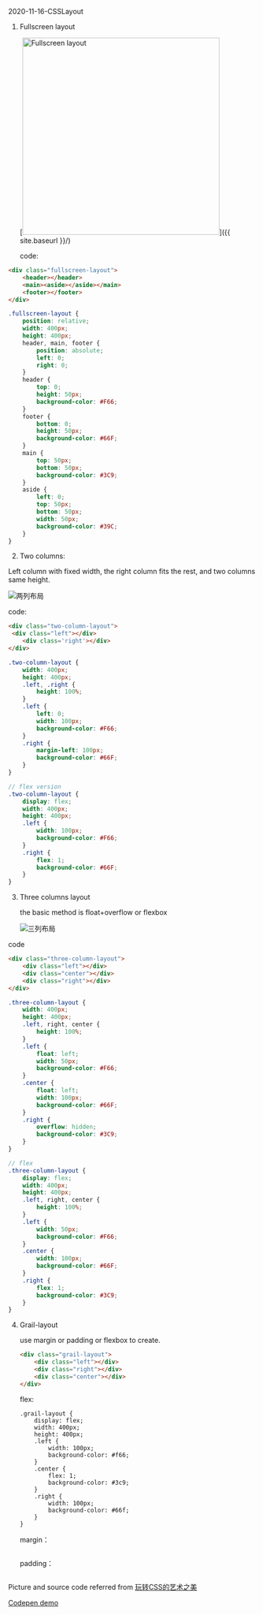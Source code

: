 2020-11-16-CSSLayout



1. Fullscreen layout

   [<img src="{{ site.baseurl }}/images/layout/image-20201116173429399.png" alt="Fullscreen layout" style="width: 400px;"/>]({{ site.baseurl }}/)

   code:

```html
<div class="fullscreen-layout">
	<header></header>
    <main><aside></aside></main>
    <footer></footer>
</div>
```

```scss
.fullscreen-layout {
    position: relative;
    width: 400px;
    height: 400px;
    header, main, footer {
        position: absolute;
        left: 0;
        right: 0;
    }
    header {
        top: 0;
        height: 50px;
        background-color: #F66;
    }
    footer {
        bottom: 0;
        height: 50px;
        background-color: #66F;
    }
    main {
        top: 50px;
        bottom: 50px;
        background-color: #3C9;
    }
    aside {
        left: 0;
        top: 50px;
        bottom: 50px;
        width: 50px;
		background-color: #39C;
    }
}
```



2.  Two columns:

   Left column with fixed width, the right column fits the rest, and two columns same height.

   ![两列布局](https://p9-juejin.byteimg.com/tos-cn-i-k3u1fbpfcp/1c9804b4659f4f42ad11463ae49bdb8e~tplv-k3u1fbpfcp-zoom-1.image)

   code: 

   ```html
   <div class="two-column-layout">
   	<div class="left"></div>
       <div class='right'></div>
   </div>
   ```

   ```scss
   .two-column-layout {
       width: 400px;
       height: 400px;
       .left, .right {
           height: 100%;
       }
       .left {
           left: 0;
           width: 100px;
           background-color: #F66;
       }
       .right {
           margin-left: 100px;
           background-color: #66F;
       }
   }
   
   // flex version
   .two-column-layout {
       display: flex;
       width: 400px;
       height: 400px;
       .left {
           width: 100px;
           background-color: #F66;
       }
       .right {
           flex: 1;
           background-color: #66F;
       }
   }
   ```

   

3. Three columns layout

   the basic method is float+overflow or flexbox

   ![三列布局](https://p3-juejin.byteimg.com/tos-cn-i-k3u1fbpfcp/abcc731db88b464ca6b91c66fe38b9a2~tplv-k3u1fbpfcp-zoom-1.image)

code

```html
<div class="three-column-layout">
    <div class="left"></div>
    <div class="center"></div>
    <div class="right"></div>
</div>
```



```scss
.three-column-layout {
	width: 400px;
	height: 400px;
	.left, right, center {
		height: 100%;
	}
	.left {
		float: left;
		width: 50px;
		background-color: #F66;
	}
	.center {
		float: left;
		width: 100px;
		background-color: #66F;
	}
	.right {
		overflow: hidden;
		background-color: #3C9;
	}
}

// flex
.three-column-layout {
    display: flex;
	width: 400px;
	height: 400px;
	.left, right, center {
		height: 100%;
	}
	.left {
		width: 50px;
		background-color: #F66;
	}
	.center {
		width: 100px;
		background-color: #66F;
	}
	.right {
        flex: 1;
		background-color: #3C9;
	}
}
```



4. Grail-layout 

   use margin or padding or flexbox to create.

   ```html
   <div class="grail-layout">
       <div class="left"></div>
       <div class="right"></div>
       <div class="center"></div>
   </div>
   ```

   flex:

   ```
   .grail-layout {
       display: flex;
       width: 400px;
       height: 400px;
       .left {
           width: 100px;
           background-color: #f66;
       }
       .center {
           flex: 1;
           background-color: #3c9;
       }
       .right {
           width: 100px;
           background-color: #66f;
       }
   }
   ```

   

   

   margin：

   ```css
   
   ```

   padding：

   ```css
   
   ```

   

   

Picture and source code referred from [玩转CSS的艺术之美](https://juejin.im/book/6850413616484040711)

[Codepen demo](https://codepen.io/liliancai/pen/ExyMNLa?__cf_chl_jschl_tk__=80cadff6a5569f507708827b07c7cab897bf45b8-1605518229-0-AdGxsLS0RJfBqjdvPTRHTr8mM7Z2KG3CfAi4a7QVvSi3j0uswYtS7lnLe-D7qjJ68LaCg_0TV7BgZi0co5wU70qKBV9Yq-NecMuQQqyzJJIcy8bN3vupPSRNLTzI9FFV0NJcxNyAN9GjhoBplbMcvxAR1Vilu126Hp39-Y02y95GX6EgUvQYJc2dxcgzpHoofAky7gFI8BxC-c6_RawUuMOzQ-wDR0S8q5MElFLWrEw9-ltM73pLtBd4Uy5XbAAfGNRKbKJ_VnEu5LRZ5l6HdDCDfyVUars9upJCg-4XToJCdH-ekPNqkNgkRaxWXGIa4n5yDXrHW9nqa_qs9TN5cNuKlWBP_uLJ3d_55eVB_rJL)